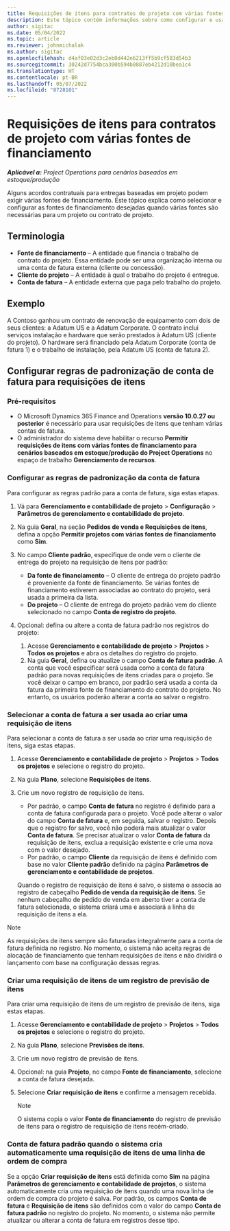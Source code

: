 ```yaml
---
title: Requisições de itens para contratos de projeto com várias fontes de financiamento
description: Este tópico contém informações sobre como configurar e usar requisições de itens com várias fontes de financiamento.
author: sigitac
ms.date: 05/04/2022
ms.topic: article
ms.reviewer: johnmichalak
ms.author: sigitac
ms.openlocfilehash: d4af03e02d3c2eb0d442e6213ff5b9cf583d54b3
ms.sourcegitcommit: 30242d7754bca300b594b0887eb4212d10bea1c4
ms.translationtype: HT
ms.contentlocale: pt-BR
ms.lasthandoff: 05/07/2022
ms.locfileid: "8728101"
---
```

# <a name="item-requirements-for-project-contracts-with-multiple-funding-sources"></a>Requisições de itens para contratos de projeto com várias fontes de financiamento

_**Aplicável a:** Project Operations para cenários baseados em estoque/produção_

Alguns acordos contratuais para entregas baseadas em projeto podem exigir várias fontes de financiamento. Este tópico explica como selecionar e configurar as fontes de financiamento desejadas quando várias fontes são necessárias para um projeto ou contrato de projeto.

## <a name="terminology"></a>Terminologia

- **Fonte de financiamento** – A entidade que financia o trabalho de contrato do projeto. Essa entidade pode ser uma organização interna ou uma conta de fatura externa (cliente ou concessão).
- **Cliente do projeto** – A entidade à qual o trabalho do projeto é entregue.
- **Conta de fatura** – A entidade externa que paga pelo trabalho do projeto.

## <a name="example"></a>Exemplo

A Contoso ganhou um contrato de renovação de equipamento com dois de seus clientes: a Adatum US e a Adatum Corporate. O contrato inclui serviços instalação e hardware que serão prestados à Adatum US (cliente do projeto). O hardware será financiado pela Adatum Corporate (conta de fatura 1) e o trabalho de instalação, pela Adatum US (conta de fatura 2).

## <a name="set-up-invoice-account-defaulting-rules-for-item-requirements"></a>Configurar regras de padronização de conta de fatura para requisições de itens

### <a name="prerequisites"></a>Pré-requisitos

- O Microsoft Dynamics 365 Finance and Operations **versão 10.0.27 ou posterior** é necessário para usar requisições de itens que tenham várias contas de fatura.
- O administrador do sistema deve habilitar o recurso **Permitir requisições de itens com várias fontes de financiamento para cenários baseados em estoque/produção do Project Operations** no espaço de trabalho **Gerenciamento de recursos**.

### <a name="set-up-the-invoice-account-defaulting-rules"></a>Configurar as regras de padronização da conta de fatura

Para configurar as regras padrão para a conta de fatura, siga estas etapas.

1. Vá para **Gerenciamento e contabilidade de projeto** \> **Configuração** \> **Parâmetros de gerenciamento e contabilidade de projeto**.
1. Na guia **Geral**, na seção **Pedidos de venda e Requisições de itens**, defina a opção **Permitir projetos com várias fontes de financiamento** como **Sim**.
1. No campo **Cliente padrão**, especifique de onde vem o cliente de entrega do projeto na requisição de itens por padrão:

    - **Da fonte de financiamento** – O cliente de entrega do projeto padrão é proveniente da fonte de financiamento. Se várias fontes de financiamento estiverem associadas ao contrato do projeto, será usada a primeira da lista.
    - **Do projeto** – O cliente de entrega do projeto padrão vem do cliente selecionado no campo **Conta de registro do projeto**.

1. Opcional: defina ou altere a conta de fatura padrão nos registros do projeto:

    1. Acesse **Gerenciamento e contabilidade de projeto** \> **Projetos** \> **Todos os projetos** e abra os detalhes do registro do projeto.
    2. Na guia **Geral**, defina ou atualize o campo **Conta de fatura padrão**. A conta que você especificar será usada como a conta de fatura padrão para novas requisições de itens criadas para o projeto. Se você deixar o campo em branco, por padrão será usada a conta da fatura da primeira fonte de financiamento do contrato do projeto. No entanto, os usuários poderão alterar a conta ao salvar o registro.

### <a name="select-the-invoice-account-to-use-when-you-create-an-item-requirement"></a>Selecionar a conta de fatura a ser usada ao criar uma requisição de itens

Para selecionar a conta de fatura a ser usada ao criar uma requisição de itens, siga estas etapas.

1. Acesse **Gerenciamento e contabilidade de projeto** \> **Projetos** \> **Todos os projetos** e selecione o registro do projeto.
1. Na guia **Plano**, selecione **Requisições de itens**.
1. Crie um novo registro de requisição de itens.

    - Por padrão, o campo **Conta de fatura** no registro é definido para a conta de fatura configurada para o projeto. Você pode alterar o valor do campo **Conta de fatura** e, em seguida, salvar o registro. Depois que o registro for salvo, você não poderá mais atualizar o valor **Conta de fatura**. Se precisar atualizar o valor **Conta de fatura** da requisição de itens, exclua a requisição existente e crie uma nova com o valor desejado.
    - Por padrão, o campo **Cliente** da requisição de itens é definido com base no valor **Cliente padrão** definido na página **Parâmetros de gerenciamento e contabilidade de projetos**.

    Quando o registro de requisição de itens é salvo, o sistema o associa ao registro de cabeçalho **Pedido de venda da requisição de itens**. Se nenhum cabeçalho de pedido de venda em aberto tiver a conta de fatura selecionada, o sistema criará uma e associará a linha de requisição de itens a ela.

> [!NOTE]
> As requisições de itens sempre são faturadas integralmente para a conta de fatura definida no registro. No momento, o sistema não aceita regras de alocação de financiamento que tenham requisições de itens e não dividirá o lançamento com base na configuração dessas regras.

### <a name="create-an-item-requirement-from-an-item-forecast-record"></a>Criar uma requisição de itens de um registro de previsão de itens

Para criar uma requisição de itens de um registro de previsão de itens, siga estas etapas.

1. Acesse **Gerenciamento e contabilidade de projeto** \> **Projetos** \> **Todos os projetos** e selecione o registro do projeto.
1. Na guia **Plano**, selecione **Previsões de itens**.
1. Crie um novo registro de previsão de itens.
1. Opcional: na guia **Projeto**, no campo **Fonte de financiamento**, selecione a conta de fatura desejada.
1. Selecione **Criar requisição de itens** e confirme a mensagem recebida.

    > [!NOTE]
    > O sistema copia o valor **Fonte de financiamento** do registro de previsão de itens para o registro de requisição de itens recém-criado.

### <a name="default-invoice-account-when-the-system-automatically-creates-an-item-requirement-from-a-purchase-order-line"></a>Conta de fatura padrão quando o sistema cria automaticamente uma requisição de itens de uma linha de ordem de compra

Se a opção **Criar requisição de itens** está definida como **Sim** na página **Parâmetros de gerenciamento e contabilidade de projetos**, o sistema automaticamente cria uma requisição de itens quando uma nova linha de ordem de compra do projeto é salva. Por padrão, os campos **Conta de fatura** e **Requisição de itens** são definidos com o valor do campo **Conta de fatura padrão** no registro do projeto. No momento, o sistema não permite atualizar ou alterar a conta de fatura em registros desse tipo.
